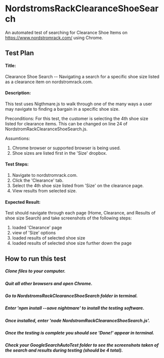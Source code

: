 # NordstromsRackClearanceShoeSearch
An automated test of searching for Clearance Shoe Items on https://www.nordstromrack.com/ using Chrome.

## Test Plan
#### Title: 
Clearance Shoe Search -- Navigating a search for a specific shoe size listed as a clearance item on nordstromrack.com. 
#### Description: 
This test uses Nigthmare.js to walk through one of the many ways a user may navigate to finding a bargain in a specific shoe size. 

Preconditions: For this test, the customer is selecting the 4th shoe size listed for clearance items. This can be changed on line 24 of NordstromRackClearanceShoeSearch.js.

Assumtions: 
1. Chrome browser or supported browser is being used. 
2. Shoe sizes are listed first in the 'Size' dropbox.

#### Test Steps:
1. Navigate to nordstromrack.com.
2. Click the 'Clearance' tab.
3. Select the 4th shoe size listed from 'Size' on the clearance page.
4. View results from selected size.

#### Expected Result: 
Test should navigate through each page (Home, Clearance, and Results of shoe size Search) and take screenshots of the following steps: 
1. loaded 'Clearance' page 
2. view of 'Size' options
3. loaded results of selected shoe size
4. loaded results of selected shoe size further down the page

## How to run this test
##### Clone files to your computer.
##### Quit all other browsers and open Chrome.
##### Go to NordstromsRackClearanceShoeSearch folder in terminal.
##### Enter 'npm install --save nightmare' to install the testing software.
##### Once installed, enter 'node NordstromRackClearanceShoeSearch.js'.
##### Once the testing is complete you should see 'Done!' appear in terminal.
##### Check your GoogleSearchAutoTest folder to see the screenshots taken of the search and results during testing (should be 4 total).
